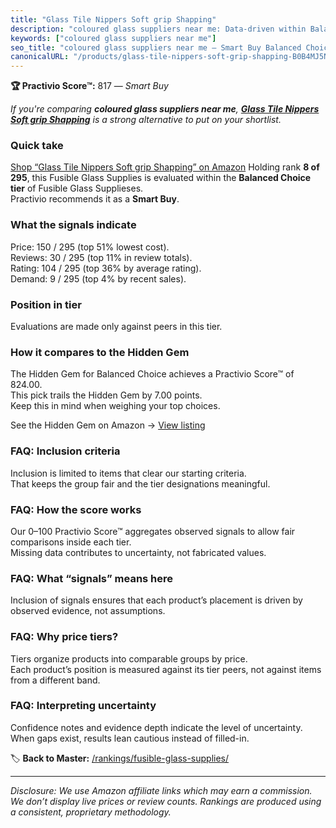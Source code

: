 ```yaml
---
title: "Glass Tile Nippers Soft grip Shapping"
description: "coloured glass suppliers near me: Data-driven within Balanced Choice ranking using the Practivio Score™. Positioned by quality, value, demand, findability, mom…"
keywords: ["coloured glass suppliers near me"]
seo_title: "coloured glass suppliers near me — Smart Buy Balanced Choice (2025)"
canonicalURL: "/products/glass-tile-nippers-soft-grip-shapping-B0B4MJ5NWZ/"
---
```


**🏆 Practivio Score™:** 817 — _Smart Buy_


*If you're comparing **coloured glass suppliers near me**, **[Glass Tile Nippers Soft grip Shapping](https://www.amazon.com/dp/B0B4MJ5NWZ?tag=practivio-20)** is a strong alternative to put on your shortlist.*
### Quick take
[Shop “Glass Tile Nippers Soft grip Shapping” on Amazon](https://www.amazon.com/dp/B0B4MJ5NWZ?tag=practivio-20)
Holding rank **8 of 295**, this Fusible Glass Supplies is evaluated within the **Balanced Choice tier** of Fusible Glass Supplieses.  
Practivio recommends it as a **Smart Buy**.

### What the signals indicate
Price: 150 / 295 (top 51% lowest cost).  
Reviews: 30 / 295 (top 11% in review totals).  
Rating: 104 / 295 (top 36% by average rating).  
Demand: 9 / 295 (top 4% by recent sales).

### Position in tier
Evaluations are made only against peers in this tier.

### How it compares to the Hidden Gem
The Hidden Gem for Balanced Choice achieves a Practivio Score™ of 824.00.  
This pick trails the Hidden Gem by 7.00 points.  
Keep this in mind when weighing your top choices.  

See the Hidden Gem on Amazon → [View listing](https://www.amazon.com/dp/B07V5NMTCP?tag=practivio-20)

### FAQ: Inclusion criteria
Inclusion is limited to items that clear our starting criteria.  
That keeps the group fair and the tier designations meaningful.

### FAQ: How the score works
Our 0–100 Practivio Score™ aggregates observed signals to allow fair comparisons inside each tier.  
Missing data contributes to uncertainty, not fabricated values.

### FAQ: What “signals” means here
Inclusion of signals ensures that each product’s placement is driven by observed evidence, not assumptions.

### FAQ: Why price tiers?
Tiers organize products into comparable groups by price.  
Each product’s position is measured against its tier peers, not against items from a different band.

### FAQ: Interpreting uncertainty
Confidence notes and evidence depth indicate the level of uncertainty.  
When gaps exist, results lean cautious instead of filled-in.


🏷️ **Back to Master:** [/rankings/fusible-glass-supplies/](/rankings/fusible-glass-supplies/)

---
_Disclosure: We use Amazon affiliate links which may earn a commission. We don’t display live prices or review counts. Rankings are produced using a consistent, proprietary methodology._
